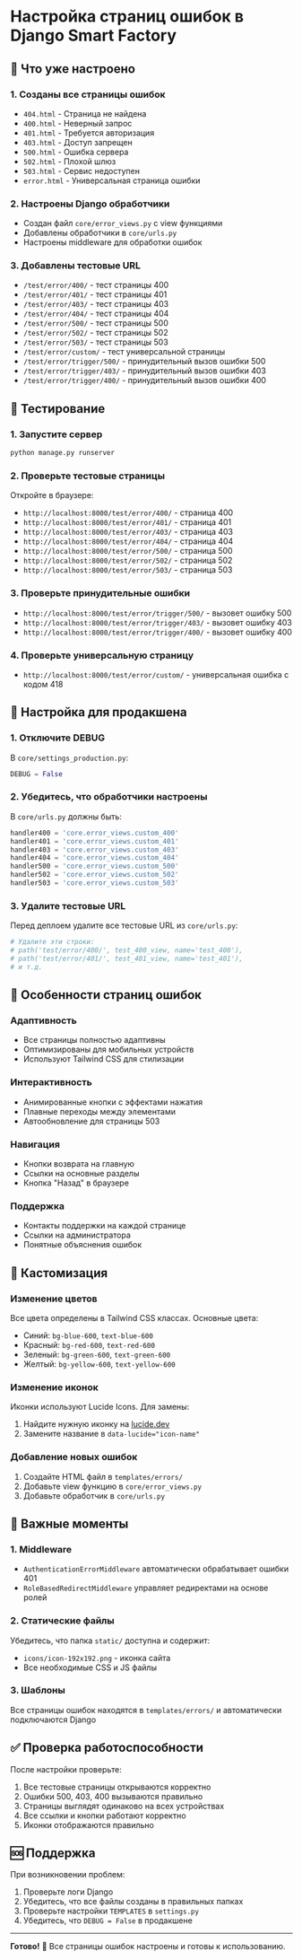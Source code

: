 # Настройка страниц ошибок в Django Smart Factory

## 🚀 Что уже настроено

### 1. Созданы все страницы ошибок
- `404.html` - Страница не найдена
- `400.html` - Неверный запрос  
- `401.html` - Требуется авторизация
- `403.html` - Доступ запрещен
- `500.html` - Ошибка сервера
- `502.html` - Плохой шлюз
- `503.html` - Сервис недоступен
- `error.html` - Универсальная страница ошибки

### 2. Настроены Django обработчики
- Создан файл `core/error_views.py` с view функциями
- Добавлены обработчики в `core/urls.py`
- Настроены middleware для обработки ошибок

### 3. Добавлены тестовые URL
- `/test/error/400/` - тест страницы 400
- `/test/error/401/` - тест страницы 401
- `/test/error/403/` - тест страницы 403
- `/test/error/404/` - тест страницы 404
- `/test/error/500/` - тест страницы 500
- `/test/error/502/` - тест страницы 502
- `/test/error/503/` - тест страницы 503
- `/test/error/custom/` - тест универсальной страницы
- `/test/error/trigger/500/` - принудительный вызов ошибки 500
- `/test/error/trigger/403/` - принудительный вызов ошибки 403
- `/test/error/trigger/400/` - принудительный вызов ошибки 400

## 🧪 Тестирование

### 1. Запустите сервер
```bash
python manage.py runserver
```

### 2. Проверьте тестовые страницы
Откройте в браузере:
- `http://localhost:8000/test/error/400/` - страница 400
- `http://localhost:8000/test/error/401/` - страница 401
- `http://localhost:8000/test/error/403/` - страница 403
- `http://localhost:8000/test/error/404/` - страница 404
- `http://localhost:8000/test/error/500/` - страница 500
- `http://localhost:8000/test/error/502/` - страница 502
- `http://localhost:8000/test/error/503/` - страница 503

### 3. Проверьте принудительные ошибки
- `http://localhost:8000/test/error/trigger/500/` - вызовет ошибку 500
- `http://localhost:8000/test/error/trigger/403/` - вызовет ошибку 403
- `http://localhost:8000/test/error/trigger/400/` - вызовет ошибку 400

### 4. Проверьте универсальную страницу
- `http://localhost:8000/test/error/custom/` - универсальная ошибка с кодом 418

## 🔧 Настройка для продакшена

### 1. Отключите DEBUG
В `core/settings_production.py`:
```python
DEBUG = False
```

### 2. Убедитесь, что обработчики настроены
В `core/urls.py` должны быть:
```python
handler400 = 'core.error_views.custom_400'
handler401 = 'core.error_views.custom_401'
handler403 = 'core.error_views.custom_403'
handler404 = 'core.error_views.custom_404'
handler500 = 'core.error_views.custom_500'
handler502 = 'core.error_views.custom_502'
handler503 = 'core.error_views.custom_503'
```

### 3. Удалите тестовые URL
Перед деплоем удалите все тестовые URL из `core/urls.py`:
```python
# Удалите эти строки:
# path('test/error/400/', test_400_view, name='test_400'),
# path('test/error/401/', test_401_view, name='test_401'),
# и т.д.
```

## 📱 Особенности страниц ошибок

### Адаптивность
- Все страницы полностью адаптивны
- Оптимизированы для мобильных устройств
- Используют Tailwind CSS для стилизации

### Интерактивность
- Анимированные кнопки с эффектами нажатия
- Плавные переходы между элементами
- Автообновление для страницы 503

### Навигация
- Кнопки возврата на главную
- Ссылки на основные разделы
- Кнопка "Назад" в браузере

### Поддержка
- Контакты поддержки на каждой странице
- Ссылки на администратора
- Понятные объяснения ошибок

## 🎨 Кастомизация

### Изменение цветов
Все цвета определены в Tailwind CSS классах. Основные цвета:
- Синий: `bg-blue-600`, `text-blue-600`
- Красный: `bg-red-600`, `text-red-600`
- Зеленый: `bg-green-600`, `text-green-600`
- Желтый: `bg-yellow-600`, `text-yellow-600`

### Изменение иконок
Иконки используют Lucide Icons. Для замены:
1. Найдите нужную иконку на [lucide.dev](https://lucide.dev)
2. Замените название в `data-lucide="icon-name"`

### Добавление новых ошибок
1. Создайте HTML файл в `templates/errors/`
2. Добавьте view функцию в `core/error_views.py`
3. Добавьте обработчик в `core/urls.py`

## 🚨 Важные моменты

### 1. Middleware
- `AuthenticationErrorMiddleware` автоматически обрабатывает ошибки 401
- `RoleBasedRedirectMiddleware` управляет редиректами на основе ролей

### 2. Статические файлы
Убедитесь, что папка `static/` доступна и содержит:
- `icons/icon-192x192.png` - иконка сайта
- Все необходимые CSS и JS файлы

### 3. Шаблоны
Все страницы ошибок находятся в `templates/errors/` и автоматически подключаются Django

## ✅ Проверка работоспособности

После настройки проверьте:
1. Все тестовые страницы открываются корректно
2. Ошибки 500, 403, 400 вызываются правильно
3. Страницы выглядят одинаково на всех устройствах
4. Все ссылки и кнопки работают корректно
5. Иконки отображаются правильно

## 🆘 Поддержка

При возникновении проблем:
1. Проверьте логи Django
2. Убедитесь, что все файлы созданы в правильных папках
3. Проверьте настройки `TEMPLATES` в `settings.py`
4. Убедитесь, что `DEBUG = False` в продакшене

---

**Готово!** 🎉 Все страницы ошибок настроены и готовы к использованию. 